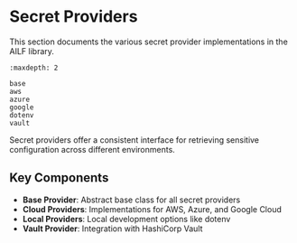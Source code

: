 # Secret Providers

This section documents the various secret provider implementations in the AILF library.

```{toctree}
:maxdepth: 2

base
aws
azure
google
dotenv
vault
```

Secret providers offer a consistent interface for retrieving sensitive configuration across different environments.

## Key Components

- **Base Provider**: Abstract base class for all secret providers
- **Cloud Providers**: Implementations for AWS, Azure, and Google Cloud
- **Local Providers**: Local development options like dotenv
- **Vault Provider**: Integration with HashiCorp Vault
